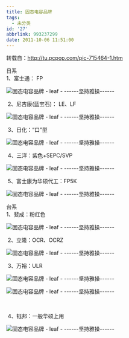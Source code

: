 ```yaml
---
title: 固态电容品牌
tags:
  - 未分类
id: '27'
abbrlink: 993237299
date: 2011-10-06 11:51:00
---
```


  
转载自：http://tu.pcpop.com/pic-715464-1.htm  
  
日系  
1、富士通： FP  

![固态电容品牌 - leaf - ------坚持雅操------](http://img2.ph.126.net/SXwSfif1kmaTHxwlMnpgvA==/1151514129740284542.png "固态电容品牌 - leaf - ------坚持雅操------")

 2、尼吉康(蓝宝石)： LE、LF  

![固态电容品牌 - leaf - ------坚持雅操------](http://img2.ph.126.net/4CBHXc7KIfWYzz9xmOeQLw==/66709569497417682.png "固态电容品牌 - leaf - ------坚持雅操------")

 3、日化：“口”型

![固态电容品牌 - leaf - ------坚持雅操------](http://img5.ph.126.net/vEE9iI65kphqqeFIdlQMsg==/2746914297736278855.png "固态电容品牌 - leaf - ------坚持雅操------")

 4、三洋：紫色+SEPC/SVP  

![固态电容品牌 - leaf - ------坚持雅操------](http://img0.ph.126.net/Z6xaYnt-pfvFnMiBFyDeeg==/2575496036919494930.png "固态电容品牌 - leaf - ------坚持雅操------")

 5、富士康为华硕代工：FP5K

![固态电容品牌 - leaf - ------坚持雅操------](http://img8.ph.126.net/iVgQ61AnxCx7nltNTqeddw==/2684989802859937208.png "固态电容品牌 - leaf - ------坚持雅操------")

  
台系  
1、斐成：粉红色  

![固态电容品牌 - leaf - ------坚持雅操------](http://img6.ph.126.net/0YIIX4dN9nAmkRpTyt_Zbg==/1304073567117458726.png "固态电容品牌 - leaf - ------坚持雅操------")

 2、立隆：OCR、OCRZ  

![固态电容品牌 - leaf - ------坚持雅操------](http://img4.ph.126.net/_508R67imRredzmaLpxVrA==/25332747920946034.png "固态电容品牌 - leaf - ------坚持雅操------")

 3、万裕：ULR

![固态电容品牌 - leaf - ------坚持雅操------](http://img3.ph.126.net/dOsdYUk_fhpAIKr2GjswDQ==/2519482516554070253.png "固态电容品牌 - leaf - ------坚持雅操------")  
  

![固态电容品牌 - leaf - ------坚持雅操------](http://img1.ph.126.net/wLPoyPCByMdSuPyRsoBcrQ==/622341173524248611.png "固态电容品牌 - leaf - ------坚持雅操------")

   

 4、钰邦：一般华硕上用

![固态电容品牌 - leaf - ------坚持雅操------](http://img3.ph.126.net/4MwuF-841c900b6DJYZBew==/2519482516554070263.png "固态电容品牌 - leaf - ------坚持雅操------")